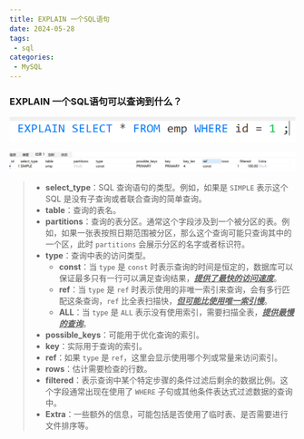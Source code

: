 ```yaml
---
title: EXPLAIN 一个SQL语句
date: 2024-05-28
tags:
 - sql
categories:
 - MySQL
---
```


<!-- more -->


### EXPLAIN 一个SQL语句可以查询到什么？
>
![](2024-07-16-11-04-59.png)
>
![](2024-07-16-11-05-25.png)
>
> - **select_type**：SQL 查询语句的类型。例如，如果是 `SIMPLE` 表示这个 SQL 是没有子查询或者联合查询的简单查询。
> - **table**：查询的表名。
> - **partitions**：查询的表分区。通常这个字段涉及到一个被分区的表。例如，如果一张表按照日期范围被分区，那么这个查询可能只查询其中的一个区，此时 `partitions` 会展示分区的名字或者标识符。
> - **type**：查询中表的访问类型。
>   - **const**：当 `type` 是 `const` 时表示查询的时间是恒定的，数据库可以保证最多只有一行可以满足查询结果，**<u>*提供了最快的访问速度*</u>**。
>   - **ref**：当 `type` 是 `ref` 时表示使用的非唯一索引来查询，会有多行匹配这条查询，`ref` 比全表扫描快，***<u>但可能比使用唯一索引慢</u>***。
>   - **ALL**：当 `type` 是 `ALL` 表示没有使用索引，需要扫描全表，<u>***提供最慢的查询***</u>。
> - **possible_keys**：可能用于优化查询的索引。
> - **key**：实际用于查询的索引。
> - **ref**：如果 `type` 是 `ref`，这里会显示使用哪个列或常量来访问索引。
> - **rows**：估计需要检查的行数。
> - **filtered**：表示查询中某个特定步骤的条件过滤后剩余的数据比例。这个字段通常出现在使用了 `WHERE` 子句或其他条件表达式过滤数据的查询中。
> - **Extra**：一些额外的信息，可能包括是否使用了临时表、是否需要进行文件排序等。
> 

